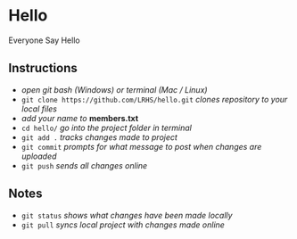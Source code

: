 # Hello
Everyone Say Hello

##
## Instructions
* *open git bash (Windows) or terminal (Mac / Linux)*
* `git clone https://github.com/LRHS/hello.git` *clones repository to your local files*
* *add your name to* **members.txt**
* `cd hello/` *go into the project folder in terminal*
* `git add .` *tracks changes made to project*
* `git commit` *prompts for what message to post when changes are uploaded*
* `git push` *sends all changes online*

##
## Notes
* `git status` *shows what changes have been made locally*
* `git pull` *syncs local project with changes made online*
